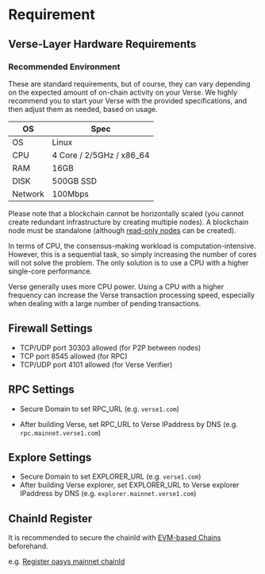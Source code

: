 # Requirement

## Verse-Layer Hardware Requirements

### Recommended Environment
These are standard requirements, but of course, they can vary depending on the expected amount of on-chain activity on your Verse. We highly recommend you to start your Verse with the provided specifications, and then adjust them as needed, based on usage.

|OS|Spec|
|--|---------|
|OS|Linux|
|CPU|4 Core / 2/5GHz / x86_64|
|RAM|16GB|
|DISK|500GB SSD|
|Network|100Mbps|

Please note that a blockchain cannot be horizontally scaled (you cannot create redundant infrastructure by creating multiple nodes). A blockchain node must be standalone (although [read-only nodes](/docs/verse-developer/how-to-build-verse/1-7-read-node) can be created).

In terms of CPU, the consensus-making workload is computation-intensive. However, this is a sequential task, so simply increasing the number of cores will not solve the problem. The only solution is to use a CPU with a higher single-core performance.

Verse generally uses more CPU power. Using a CPU with a higher frequency can increase the Verse transaction processing speed, especially when dealing with a large number of pending transactions.

## Firewall Settings
- TCP/UDP port 30303 allowed (for P2P between nodes)
- TCP port 8545 allowed (for RPC)
- TCP/UDP port 4101 allowed (for Verse Verifier)

## RPC Settings
- Secure Domain to set RPC_URL
(e.g. `verse1.com`)

- After building Verse, set RPC_URL to Verse IPaddress by DNS
(e.g. `rpc.mainnet.verse1.com`)

## Explore Settings
- Secure Domain to set EXPLORER_URL
(e.g. `verse1.com`)
- After building Verse explorer, set EXPLORER_URL to Verse explorer IPaddress by DNS
(e.g. `explorer.mainnet.verse1.com`)

## ChainId Register
It is recommended to secure the chainId with [EVM-based Chains](https://github.com/ethereum-lists/chains) beforehand.

e.g. [Register oasys mainnet chainId](https://github.com/fromreto/chains/commit/00aa7728b1b1180f9e2f6f284ccb585be956d524)


